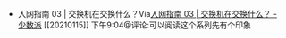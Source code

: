- 入网指南 03 | 交换机在交换什么？Via[入网指南 03 | 交换机在交换什么？ - 少数派](https://sspai.com/post/64302) [[20210115]] 下午9:04@评论:可以阅读这个系列先有个印象
